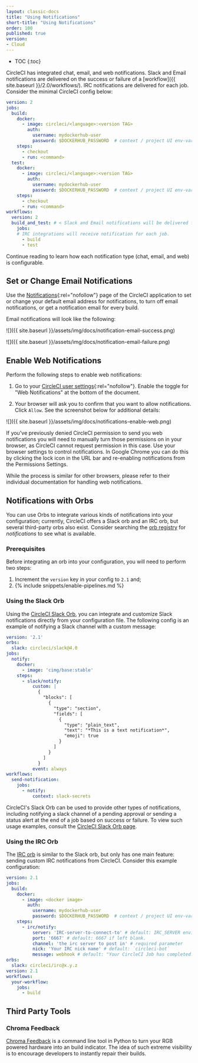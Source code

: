 ```yaml
---
layout: classic-docs
title: "Using Notifications"
short-title: "Using Notifications"
order: 100
published: true
version:
- Cloud
---
```


* TOC
{:toc}


CircleCI has integrated chat, email, and web notifications. Slack and Email notifications are delivered on the success or failure of a [workflow]({{ site.baseurl }}/2.0/workflows/). IRC notifications are delivered for each job. Consider the minimal CircleCI config below:


```yaml
version: 2
jobs:
  build:
    docker:
      - image: circleci/<language>:<version TAG>
        auth:
          username: mydockerhub-user
          password: $DOCKERHUB_PASSWORD  # context / project UI env-var reference
    steps:
      - checkout
      - run: <command>
  test:
    docker:
      - image: circleci/<language>:<version TAG>
        auth:
          username: mydockerhub-user
          password: $DOCKERHUB_PASSWORD  # context / project UI env-var reference
    steps:
      - checkout
      - run: <command>
workflows:
  version: 2
  build_and_test: # < Slack and Email notifications will be delivered for workflows
    jobs:
    # IRC integrations will receive notification for each job.
      - build
      - test
```

Continue reading to learn how each notification type (chat, email, and web) is configurable.

## Set or Change Email Notifications

Use the [Notifications](https://app.circleci.com/settings/user/notifications){:rel="nofollow"} page of the CircleCI application to set or change your default email address for notifications, to turn off email notifications, or get a notification email for every build.

Email notifications will look like the following:

![]({{ site.baseurl }}/assets/img/docs/notification-email-success.png)

![]({{ site.baseurl }}/assets/img/docs/notification-email-failure.png)

## Enable Web Notifications

Perform the following steps to enable web notifications:

1. Go to your [CircleCI user settings](https://circleci.com/account/notifications){:rel="nofollow"}. Enable the toggle for "Web Notifications" at the bottom of the document.

2. Your browser will ask you to confirm that you want to allow notifications. Click `Allow`. See the screenshot below for additional details:

![]({{ site.baseurl }}/assets/img/docs/notifications-enable-web.png)

If you've previously denied CircleCI permission to send you web notifications
you will need to manually turn those permissions on in your browser, as CircleCI cannot
request permission in this case. Use your browser settings to control notifications. In Google Chrome you can do this by clicking the lock icon in the URL bar and re-enabling notifications from the Permissions Settings.

While the process is similar for other browsers, please refer to their individual
documentation for handling web notifications.

## Notifications with Orbs

You can use Orbs to integrate various kinds of notifications into your configuration; currently, CircleCI offers a Slack orb and an IRC orb, but several third-party orbs also exist. Consider searching the [orb registry](https://circleci.com/developer/orbs?query=notification&filterBy=all) for _notifications_ to see what is available.

### Prerequisites

Before integrating an orb into your configuration, you will need to perform two steps: 

1. Increment the `version` key in your config to `2.1` and; 
2. {% include snippets/enable-pipelines.md %}

### Using the Slack Orb

Using the [CircleCI Slack Orb](https://circleci.com/developer/orbs/orb/circleci/slack), you can integrate and customize Slack notifications directly from your configuration file. The following config is an example of notifying a Slack channel with a custom message:

```yaml
version: '2.1'
orbs:
  slack: circleci/slack@4.0
jobs:
  notify:
    docker:
      - image: 'cimg/base:stable'
    steps:
      - slack/notify:
          custom: |
            {
              "blocks": [
                {
                  "type": "section",
                  "fields": [
                    {
                      "type": "plain_text",
                      "text": "*This is a text notification*",
                      "emoji": true
                    }
                  ]
                }
              ]
            }
          event: always
workflows:
  send-notification:
    jobs:
      - notify:
          context: slack-secrets      
```

CircleCI's Slack Orb can be used to provide other types of notifications, including notifying a slack channel of a pending approval or sending a status alert at the end of a job based on success or failure. To view such usage examples, consult the [CircleCI Slack Orb page](https://circleci.com/developer/orbs/orb/circleci/slack).

### Using the IRC Orb

The [IRC orb](https://circleci.com/developer/orbs/orb/circleci/irc) is similar to the Slack orb, but only has one main feature: sending custom IRC notifications from CircleCI. Consider this example configuration:

```yaml
version: 2.1
jobs:
  build:
    docker:
      - image: <docker image>
        auth:
          username: mydockerhub-user
          password: $DOCKERHUB_PASSWORD  # context / project UI env-var reference
    steps:
      - irc/notify:
          server: 'IRC-server-to-connect-to' # default: IRC_SERVER environment varible.
          port: '6667' # default: 6667 if left blank.
          channel: 'the irc server to post in' # required parameter
          nick: 'Your IRC nick name' # default: `circleci-bot`
          message: webhook # default: "Your CircleCI Job has completed."
orbs:
  slack: circleci/irc@x.y.z
version: 2.1
workflows:
  your-workflow:
    jobs:
      - build
```

## Third Party Tools

### Chroma Feedback

[Chroma Feedback](https://github.com/redaxmedia/chroma-feedback) is a command line tool in Python to turn your RGB powered hardware into an build indicator. The idea of such extreme visibility is to encourage developers to instantly repair their builds.
